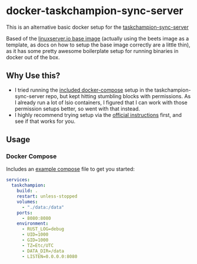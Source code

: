 # docker-taskchampion-sync-server

This is an alternative basic docker setup for the [taskchampion-sync-server](https://github.com/GothenburgBitFactory/taskchampion-sync-server)

Based of the [linuxserver.io base image]() (actually using the beets image as a template, as docs on how to setup the base image correctly are a little thin), as it has some pretty awesome boilerplate setup for running binaries in docker out of the box.

## Why Use this?

- I tried running the [included docker-compose](https://github.com/GothenburgBitFactory/taskchampion-sync-server/blob/main/docker-compose.yml) setup in the taskchampion-sync-server repo, but kept hitting stumbling blocks with permissions. As I already run a lot of lsio containers, I figured that I can work with those permission setups better, so went with that instead.
- I highly recommend trying setup via the [official instructions](https://github.com/GothenburgBitFactory/taskchampion-sync-server?tab=readme-ov-file#running-the-server) first, and see if that works for you.

## Usage

### Docker Compose

Includes an [example compose](./docker-compose.yml) file to get you started:

```yaml
services:
  taskchampion:
    build: .
    restart: unless-stopped
    volumes:
      - "./data:/data"
    ports:
      - 8080:8080
    environment:
      - RUST_LOG=debug
      - UID=1000
      - GID=1000
      - TZ=Etc/UTC
      - DATA_DIR=/data
      - LISTEN=0.0.0.0:8080
```
